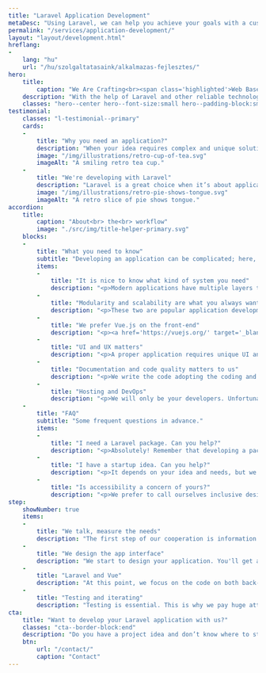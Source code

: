 ```yaml
---
title: "Laravel Application Development"
metaDesc: "Using Laravel, we can help you achieve your goals with a custom web-based application that scales."
permalink: "/services/application-development/"
layout: "layout/development.html"
hreflang:
-
    lang: "hu"
    url: "/hu/szolgaltatasaink/alkalmazas-fejlesztes/"
hero:
    title:
        caption: "We Are Crafting<br><span class='highlighted'>Web Based Applications</span>"
    description: "With the help of Laravel and other reliable technologies, we can help you to achieve your goals better."
    classes: "hero--center hero--font-size:small hero--padding-block:small"
testimonial:
    classes: "l-testimonial--primary"
    cards:
    -
        title: "Why you need an application?"
        description: "When your idea requires complex and unique solutions that are not easy to implement with a simple CMS or any other ready-to-use solution, the time has come to think about a web application."
        image: "/img/illustrations/retro-cup-of-tea.svg"
        imageAlt: "A smiling retro tea cup."
    -
        title: "We're developing with Laravel"
        description: "Laravel is a great choice when it’s about application development. It’s a complex and powerful PHP framework with a huge ecosystem around it. We have a deep knowledge of it and we are contributors as well."
        image: "/img/illustrations/retro-pie-shows-tongue.svg"
        imageAlt: "A retro slice of pie shows tongue."
accordion:
    title:
        caption: "About<br> the<br> workflow"
        image: "./src/img/title-helper-primary.svg"
    blocks:
    -
        title: "What you need to know"
        subtitle: "Developing an application can be complicated; here, you can find some helpful information to understand it better."
        items:
        -
            title: "It is nice to know what kind of system you need"
            description: "<p>Modern applications have multiple layers to serve users' needs efficiently. You may need an API layer to serve a mobile application or connect two systems. Or you need a custom e-commerce solution that can communicate properly with your CRM.</p><p>Both are applications but do different things. An application can achieve many things, but the first step is to define what you need.</p>"
        -
            title: "Modularity and scalability are what you always want"
            description: "<p>These two are popular application development buzzwords but still crucial ones. To create a testable, extendable application, you need modularity and scalability.</p><p>To support and maintain something long-term, you need solid and good architecture from the start.</p>"
        -
            title: "We prefer Vue.js on the front-end"
            description: "<p><a href='https://vuejs.org/' target='_blank' rel='noopener'>Vue.js</a> is the perfect tool to extend Laravel on the front-end. It covers everything you need on a modern and capable application.</p><p>Depending on the context, we can also opt for <a href='https://alpinejs.dev/' target='_blank' rel='noopener'>Alpine.js</a> or <a href='https://react.dev/' target='_blank' rel='noopener'>React</a>.</p>"
        -
            title: "UI and UX matters"
            description: "<p>A proper application requires unique UI and UX solutions as well. We can also help you to design a clean and straightforward user interface that is easy to use.</p><p>We create the UI tailored to the project needs from the ground up.</p>"
        -
            title: "Documentation and code quality matters to us"
            description: "<p>We write the code adopting the coding and documenting standards from the <a href='https://laravel.com/' target='_blank' rel='noopener'>official documentation of Laravel</a> to make the application easily understandable and futureproof.</p><p>Writing code as we do makes it possible to do better static analysis and integrate the project into any CI workflow. </p><p>We are serious about the quality of our code, which can also help you create a project for the future (with or without us).</p>"
        -
            title: "Hosting and DevOps"
            description: "<p>We will only be your developers. Unfortunately, we don't deliver hosting or any DevOps tasks. For more straightforward web applications, we can utilize Laravel Forge, but for more critical ones, you also need a person or a team to manage the serving of the project.</p><p>We can suggest a good college of ours if needed for this purpose.</p>"
    -
        title: "FAQ"
        subtitle: "Some frequent questions in advance."
        items:
        -
            title: "I need a Laravel package. Can you help?"
            description: "<p>Absolutely! Remember that developing a package is the same as creating anything custom. The first step is to look into your current app and its state; we are good to go if it is ready to handle a new package.</p><p>Deprecated Laravel versions do not get support, so you should update your application before planning to integrate a package. We can also help with the update.</p>"
        -
            title: "I have a startup idea. Can you help?"
            description: "<p>It depends on your idea and needs, but we are sure we can be a great fit.</p><p>By working with a modern stack (Laravel, Vue.js), we can help you to take the next step. We can allocate our time usually (in advance) for 3-6 months. But of course, we can adapt.</p>"
        -
            title: "Is accessibility a concern of yours?"
            description: "<p>We prefer to call ourselves inclusive designers. One of our primary goals is to make a more accessible web. We know that a11y is only in some project's budget, but we still implement basic good practices to help make a more barrier-free application.</p><p>If you are committed, we can also follow the newest recommended WCAG standard.</p>"
step:
    showNumber: true
    items:
    -
        title: "We talk, measure the needs"
        description: "The first step of our cooperation is information gathering and specification writing to measure the project and set the goals."
    -
        title: "We design the app interface"
        description: "We start to design your application. You'll get a prototype in HTML and CSS that you can approve."
    -
        title: "Laravel and Vue"
        description: "At this point, we focus on the code on both back-end and front-end. This is where we build your app's core and functionality."
    -
        title: "Testing and iterating"
        description: "Testing is essential. This is why we pay huge attention to writing tests and fix the bugs we or you find. Then iterate."
cta:
    title: "Want to develop your Laravel application with us?"
    classes: "cta--border-block:end"
    description: "Do you have a project idea and don’t know where to start? Write to us, and maybe we can help!"
    btn:
        url: "/contact/"
        caption: "Contact"
---
```

